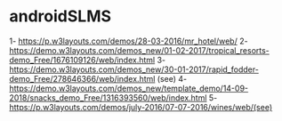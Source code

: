 # androidSLMS
1- https://p.w3layouts.com/demos/28-03-2016/mr_hotel/web/
2- https://demo.w3layouts.com/demos_new/01-02-2017/tropical_resorts-demo_Free/1676109126/web/index.html
3- https://demo.w3layouts.com/demos_new/30-01-2017/rapid_fodder-demo_Free/278646366/web/index.html (see)
4- https://demo.w3layouts.com/demos_new/template_demo/14-09-2018/snacks_demo_Free/1316393560/web/index.html
5- https://p.w3layouts.com/demos/july-2016/07-07-2016/wines/web/(see)
